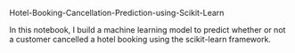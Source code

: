 Hotel-Booking-Cancellation-Prediction-using-Scikit-Learn

In this notebook, I build a machine learning model to predict whether or not a customer cancelled a hotel booking using the scikit-learn framework.
